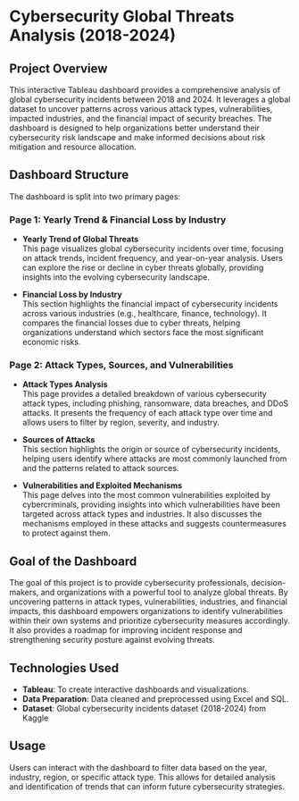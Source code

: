 # **Cybersecurity Global Threats Analysis (2018-2024)**

## **Project Overview**
This interactive Tableau dashboard provides a comprehensive analysis of global cybersecurity incidents between 2018 and 2024. It leverages a global dataset to uncover patterns across various attack types, vulnerabilities, impacted industries, and the financial impact of security breaches. The dashboard is designed to help organizations better understand their cybersecurity risk landscape and make informed decisions about risk mitigation and resource allocation.

## **Dashboard Structure**
The dashboard is split into two primary pages:

### **Page 1: Yearly Trend & Financial Loss by Industry**
- **Yearly Trend of Global Threats**  
  This page visualizes global cybersecurity incidents over time, focusing on attack trends, incident frequency, and year-on-year analysis. Users can explore the rise or decline in cyber threats globally, providing insights into the evolving cybersecurity landscape.
  
- **Financial Loss by Industry**  
  This section highlights the financial impact of cybersecurity incidents across various industries (e.g., healthcare, finance, technology). It compares the financial losses due to cyber threats, helping organizations understand which sectors face the most significant economic risks.

### **Page 2: Attack Types, Sources, and Vulnerabilities**
- **Attack Types Analysis**  
  This page provides a detailed breakdown of various cybersecurity attack types, including phishing, ransomware, data breaches, and DDoS attacks. It presents the frequency of each attack type over time and allows users to filter by region, severity, and industry.

- **Sources of Attacks**  
  This section highlights the origin or source of cybersecurity incidents, helping users identify where attacks are most commonly launched from and the patterns related to attack sources.

- **Vulnerabilities and Exploited Mechanisms**  
  This page delves into the most common vulnerabilities exploited by cybercriminals, providing insights into which vulnerabilities have been targeted across attack types and industries. It also discusses the mechanisms employed in these attacks and suggests countermeasures to protect against them.

## **Goal of the Dashboard**
The goal of this project is to provide cybersecurity professionals, decision-makers, and organizations with a powerful tool to analyze global threats. By uncovering patterns in attack types, vulnerabilities, industries, and financial impacts, this dashboard empowers organizations to identify vulnerabilities within their own systems and prioritize cybersecurity measures accordingly. It also provides a roadmap for improving incident response and strengthening security posture against evolving threats.

## **Technologies Used**
- **Tableau**: To create interactive dashboards and visualizations.
- **Data Preparation**: Data cleaned and preprocessed using Excel and SQL.
- **Dataset**: Global cybersecurity incidents dataset (2018-2024) from Kaggle

## **Usage**
Users can interact with the dashboard to filter data based on the year, industry, region, or specific attack type. This allows for detailed analysis and identification of trends that can inform future cybersecurity strategies.
